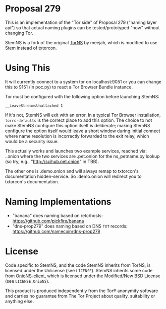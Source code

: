 
# Proposal 279

This is an implementation of the "Tor side" of Proposal 279 ("naming
layer api") so that actual naming plugins can be tested/prototyped
"now" without changing Tor.

StemNS is a fork of the original [TorNS](https://github.com/meejah/TorNS) by meejah, which is modified to use Stem instead of txtorcon.

# Using This

It will currently connect to a system tor on localhost:9051 or you can
change this to 9151 (in poc.py) to react a Tor Browser Bundle
instance.

Tor must be configured with the following option before launching StemNS:

~~~
__LeaveStreamsUnattached 1
~~~

If it's not, StemNS will exit with an error.  In a typical Tor Browser installation, `torrc-defaults` is the correct place to add this option.  The choice to not make StemNS configure this option itself is deliberate; making StemNS configure the option itself would leave a short window during initial connect where name resolution is incorrectly forwarded to the exit relay, which would be a security issue.

This actually works and launches two example services, reached via:
<something>.<service>.onion where the two services are .pet.onion for
the ns_petname.py lookup (so try, e.g., "http://scihub.pet.onion" in
TBB).

The other one is .demo.onion and will always remap to txtorcon's
documentation hidden-service. So <anything>.demo.onion will redirect
you to txtorcon's documentation.

# Naming Implementations

 - "banana" does naming based on /etc/hosts: https://github.com/pickfire/banana
 - "dns-prop279" does naming based on DNS `TXT` records: https://github.com/namecoin/dns-prop279

# License

Code specific to StemNS, and the code StemNS inherits from TorNS, is licensed under the Unlicense (see `LICENSE`).  StemNS inherits some code from [OnioNS-client](https://github.com/Jesse-V/OnioNS-client), which is licensed under the Modified/New BSD License (see `LICENSE.OnioNS`).

This product is produced independently from the Tor® anonymity software and carries no guarantee from The Tor Project about quality, suitability or anything else.
